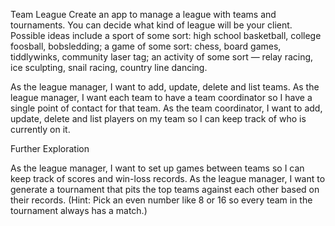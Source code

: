 Team League
Create an app to manage a league with teams and tournaments. You can decide what kind of league will be your client. Possible ideas include a sport of some sort: high school basketball, college foosball, bobsledding; a game of some sort: chess, board games, tiddlywinks, community laser tag; an activity of some sort — relay racing, ice sculpting, snail racing, country line dancing.

As the league manager, I want to add, update, delete and list teams.
As the league manager, I want each team to have a team coordinator so I have a single point of contact for that team.
As the team coordinator, I want to add, update, delete and list players on my team so I can keep track of who is currently on it.

Further Exploration

As the league manager, I want to set up games between teams so I can keep track of scores and win-loss records.
As the league manager, I want to generate a tournament that pits the top teams against each other based on their records. (Hint: Pick an even number like 8 or 16 so every team in the tournament always has a match.)